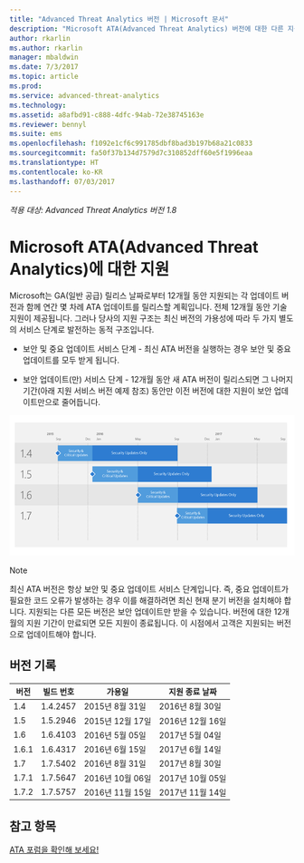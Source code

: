 ```yaml
---
title: "Advanced Threat Analytics 버전 | Microsoft 문서"
description: "Microsoft ATA(Advanced Threat Analytics) 버전에 대한 다른 지원 옵션을 설명합니다."
author: rkarlin
ms.author: rkarlin
manager: mbaldwin
ms.date: 7/3/2017
ms.topic: article
ms.prod: 
ms.service: advanced-threat-analytics
ms.technology: 
ms.assetid: a8afbd91-c888-4dfc-94ab-72e38745163e
ms.reviewer: bennyl
ms.suite: ems
ms.openlocfilehash: f1092e1cf6c991785dbf8bad3b197b68a21c0833
ms.sourcegitcommit: fa50f37b134d7579d7c310852dff60e5f1996eaa
ms.translationtype: HT
ms.contentlocale: ko-KR
ms.lasthandoff: 07/03/2017
---
```

*적용 대상: Advanced Threat Analytics 버전 1.8*

# Microsoft ATA(Advanced Threat Analytics)에 대한 지원
<a id="support-for-microsoft-advanced-threat-analytics-ata-versions" class="xliff"></a>

Microsoft는 GA(일반 공급) 릴리스 날짜로부터 12개월 동안 지원되는 각 업데이트 버전과 함께 연간 몇 차례 ATA 업데이트를 릴리스할 계획입니다. 전체 12개월 동안 기술 지원이 제공됩니다. 그러나 당사의 지원 구조는 최신 버전의 가용성에 따라 두 가지 별도의 서비스 단계로 발전하는 동적 구조입니다.

-   보안 및 중요 업데이트 서비스 단계 - 최신 ATA 버전을 실행하는 경우 보안 및 중요 업데이트를 모두 받게 됩니다.

-   보안 업데이트(만) 서비스 단계 - 12개월 동안 새 ATA 버전이 릴리스되면 그 나머지 기간(아래 지원 서비스 버전 예제 참조) 동안만 이전 버전에 대한 지원이 보안 업데이트만으로 줄어듭니다.
 
![지원 서비스 버전 예제](media/versions.png)

> [!Note]
> 최신 ATA 버전은 항상 보안 및 중요 업데이트 서비스 단계입니다. 즉, 중요 업데이트가 필요한 코드 오류가 발생하는 경우 이를 해결하려면 최신 현재 분기 버전을 설치해야 합니다. 지원되는 다른 모든 버전은 보안 업데이트만 받을 수 있습니다. 버전에 대한 12개월의 지원 기간이 만료되면 모든 지원이 종료됩니다. 이 시점에서 고객은 지원되는 버전으로 업데이트해야 합니다.

## 버전 기록
<a id="version-history" class="xliff"></a>

|버전|빌드 번호|가용일| 지원 종료 날짜|
|----|----|----|----|
|1.4|1.4.2457|2015년 8월 31일|2016년 8월 30일|
|1.5|1.5.2946|2015년 12월 17일|2016년 12월 16일|
|1.6|1.6.4103|2016년 5월 05일|2017년 5월 04일|
|1.6.1|1.6.4317|2016년 6월 15일|2017년 6월 14일|
|1.7|1.7.5402|2016년 8월 31일|2017년 8월 30일|
|1.7.1|1.7.5647|2016년 10월 06일|2017년 10월 05일|
|1.7.2|1.7.5757|2016년 11월 15일|2017년 11월 14일|





## 참고 항목
<a id="see-also" class="xliff"></a>
[ATA 포럼을 확인해 보세요!](https://social.technet.microsoft.com/Forums/security/home?forum=mata)
